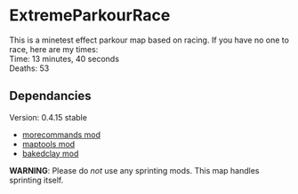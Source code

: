 # ExtremeParkourRace
This is a minetest effect parkour map based on racing.
If you have no one to race, here are my times:<br>
Time: 13 minutes, 40 seconds<br>
Deaths: 53<br>

## Dependancies
Version: 0.4.15 stable<br>

  * [morecommands mod](https://forum.minetest.net/viewtopic.php?t=15452)
  * [maptools mod](https://forum.minetest.net/viewtopic.php?t=1882)
  * [bakedclay mod](https://forum.minetest.net/viewtopic.php?t=8890)

**WARNING**: Please do _not_ use any sprinting mods. This map handles sprinting itself.
